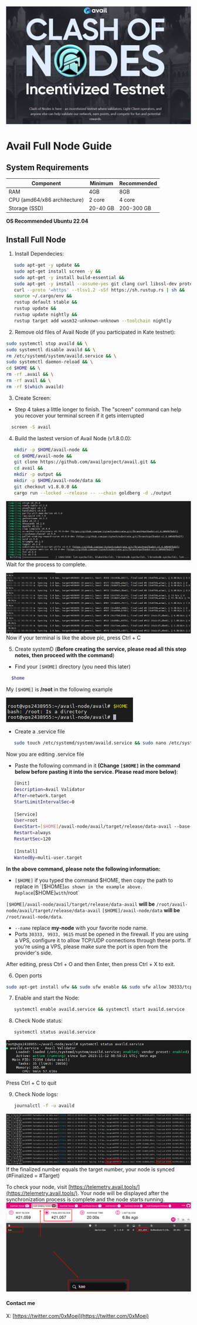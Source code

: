 ![ alt text](https://github.com/0xmoei/Avail-Full-Node/blob/main/clashofnodes.png)

# Avail Full Node Guide
## System Requirements
| Component | Minimum | Recommended |
|-----------|---------|-------------|
| RAM | 4GB | 8GB |
| CPU (amd64/x86 architecture) | 2 core | 	4 core |
| Storage (SSD) | 20-40 GB | 200-300 GB |
**OS Recommended Ubuntu 22.04**

## Install Full Node

1. Install Dependecies:
   
 ```bash
    sudo apt-get -y update &&
    sudo apt-get install screen -y &&
    sudo apt-get -y install build-essential &&
    sudo apt-get -y install --assume-yes git clang curl libssl-dev protobuf-compiler && 
    curl --proto '=https' --tlsv1.2 -sSf https://sh.rustup.rs | sh &&
    source ~/.cargo/env &&
    rustup default stable &&
    rustup update &&
    rustup update nightly && 
    rustup target add wasm32-unknown-unknown --toolchain nightly
```

2. Remove old files of Avail Node (if you participated in Kate testnet):

 ```bash
sudo systemctl stop availd && \
sudo systemctl disable availd && \
rm /etc/systemd/system/availd.service && \
sudo systemctl daemon-reload && \
cd $HOME && \
rm -rf .avail && \
rm -rf avail && \
rm -rf $(which availd)
```
    
3. Create Screen:
* Step 4 takes a little longer to finish. The "screen" command can help you recover your terminal screen if it gets interrupted

 ```bash
   screen -S avail
```

4. Build the lastest version of Avail Node (v1.8.0.0):

 ```bash
    mkdir -p $HOME/avail-node &&
    cd $HOME/avail-node &&
    git clone https://github.com/availproject/avail.git &&
    cd avail &&
    mkdir -p output &&
    mkdir -p $HOME/avail-node/data &&
    git checkout v1.8.0.0 &&
    cargo run --locked --release -- --chain goldberg -d ./output
```
![ alt text](https://github.com/0xmoei/Avail-Full-Node/blob/main/build1.png)
    Wait for the process to complete.

![ alt text](https://github.com/0xmoei/Avail-Full-Node/blob/main/build2.png)
    Now if your terminal is like the above pic, press Ctrl + C 

5. Create systemD (**Before creating the service, please read all this step notes, then proceed with the command**)

- Find your `[$HOME]` directory (you need this later)
 ```bash
   $home
```

My `[$HOME]` is **/root** in the following example
  
![ alt text](https://github.com/0xmoei/Avail-Full-Node/blob/main/%24home.png)

- Create a .service file
 ```bash
    sudo touch /etc/systemd/system/availd.service && sudo nano /etc/systemd/system/availd.service
```
Now you are editing .service file
    
- Paste the following command in it
**(Change `[$HOME]` in the command below before pasting it into the service. Please read more below)**:

 ```bash
    [Unit] 
    Description=Avail Validator
    After=network.target
    StartLimitIntervalSec=0

    [Service] 
    User=root 
    ExecStart=[$HOME]/avail-node/avail/target/release/data-avail --base-path [$HOME]/avail-node/data --chain goldberg --port 30333  --rpc-cors=all --rpc-external --rpc-methods=unsafe --rpc-port 9933 --prometheus-port 9615  --validator --name "my-node"
    Restart=always 
    RestartSec=120

    [Install] 
    WantedBy=multi-user.target
```
**In the above command, please note the following information:**
   
- `[$HOME]` if you typed the command $HOME, then copy the path to replace in `[$HOME]` as shown in the example above. Replace `[$HOME]` with `/root`

`[$HOME]/avail-node/avail/target/release/data-avail` **will be** `/root/avail-node/avail/target/release/data-avail`
`[$HOME]/avail-node/data` **will be** `/root/avail-node/data`.
 
- `--name` replace **my-node** with your favorite node name.
- Ports `30333, 9933, 9615` must be opened in the firewall. If you are using a VPS, configure it to allow TCP/UDP connections through these ports. If you're using a VPS, please make sure the port is open from the provider's side.

After editing, press Ctrl + O and then Enter, then press Ctrl + X to exit.


6. Open ports
   
 ```bash
sudo apt-get install ufw && sudo ufw enable && sudo ufw allow 30333/tcp && sudo ufw allow 9933/tcp && sudo ufw allow 9615/tcp
```

7. Enable and start the Node:

 ```bash
    systemctl enable availd.service && systemctl start availd.service
```

8. Check Node status:

 ```bash
    systemctl status availd.service
```
   ![ alt text](https://github.com/0xmoei/Avail-Full-Node/blob/main/sync0.png)
   
Press Ctrl + C to quit


9. Check Node logs:

 ```bash
    journalctl -f -u availd
```
![ alt text](https://github.com/0xmoei/Avail-Full-Node/blob/main/sync.png)
If the finalized number equals the target number, your node is synced (#Finalized = #Target)

To check your node, visit [https://telemetry.avail.tools/](https://telemetry.avail.tools/). Your node will be displayed after the synchronization process is complete and the node starts running.
   ![ alt text](https://github.com/0xmoei/Avail-Full-Node/blob/main/telementry.png)


#### Contact me

X: [https://twitter.com/0xMoei](https://twitter.com/0xMoei)
